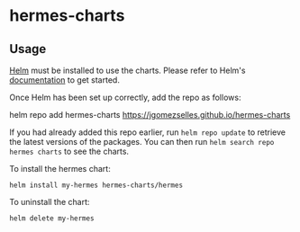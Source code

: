 # hermes-charts
## Usage

[Helm](https://helm.sh) must be installed to use the charts.  Please refer to
Helm's [documentation](https://helm.sh/docs) to get started.

Once Helm has been set up correctly, add the repo as follows:

  helm repo add hermes-charts https://jgomezselles.github.io/hermes-charts

If you had already added this repo earlier, run `helm repo update` to retrieve
the latest versions of the packages.  You can then run `helm search repo
hermes charts` to see the charts.

To install the hermes chart:

    helm install my-hermes hermes-charts/hermes

To uninstall the chart:

    helm delete my-hermes
